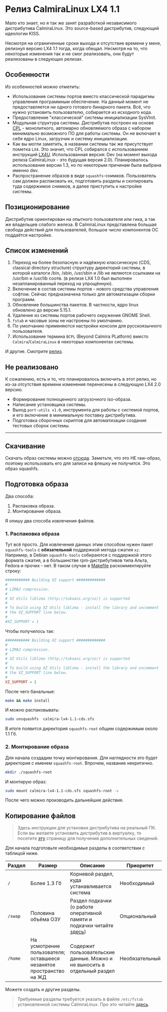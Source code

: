 # Релиз CalmiraLinux LX4 1.1

Мало кто знает, но я так же занят разработкой независимого дистрибутива CalmiraLinux. Это source-based дистрибутив, следующий идеологии KISS.

Несмотря на ограниченные сроки выхода и отсутствие времени у меня, релизнул версию LX4 1.1 тогда, когда обещал. Несмотря на то, что некоторые изменения так и не смог реализовать, они будут реализованы в следующих релизах.

## Особенности

Из особенностей можно отметить:

- Использование системы портов вместо классической парадигмы управления программным обеспечение. На данный момент не предоставляется ни одного готового бинарного пакета. Всё, что нужно установить пользователю, собирается из исходного кода.
- Предоставление "классической" системы инициализации SysVInit.
- Модульная структура системы. Дистрибутив построен на основе [CPL](https://github.com/CalmiraLinux/CPL) - монолитного, автомарно обновляемого образа с набором минимально возможного ПО для работы системы. Он не включает в себя ядро Linux, загрузчик и систему инициализации.
- Как вы могли заметить, в названии системы так же присутствует пометка `LX4`. Это значит, что CPL собирался с использованием инструкций [LX4U](https://lx4u.ru). Использованная версия: Dev (на момент выхода релиза CalmiraLinux - это будущая версия 2.0). Планировалось использование версии 1.3, но по некоторым причинам была выбрана именно dev.
- Распространение образов в виде `squashfs`-снимков. Пользователь сам должен распаковать их, подготовить разделы и скопировать туда содержимое снимков, а далее приступить к настройке системы.

## Позиционирование

Дистрибутив ориентирован на опытного пользователя или гика, а так же владельцев слабого железа. В CalmiraLinux представлена большая свобода действий для пользователей, большое число компонентов ОС поддаётся настройке.

## Список изменений

1. Переход на более безопасную и надёжную классическую (CDS, classical directory structure) структуру директорий системы, в которой каталоги /bin, /sbin, /usr/sbin и /lib не являются ссылками на /usr/bin и /usr/lib соотв. (в релизе LX4 1.0 был выполнен незапланированный переход на упрощённую).
2. Включение в состав системы портов - нового средства управления софтом. Сейчас предназначена только для автоматизации сборки программ.
3. Обновление большинства пакетов. В частности, ядро linux обновлено до версии 5.15.1.
4. Удаление из системы портов рабочего окружения GNOME Shell.
5. `fstab` и часовые зоны не настроены по умолчанию.
6. По умолчанию применяются настройки консоли для русскоязычного пользователя.
7. Использование термина `BCPL` (Beyond Calmira PLatform) вместо `Calmira`/`CalmiraLinux` в некоторых компонентах системы.

И другие. Смотрите [релиз](https://github.com/CalmiraLinux/CalmiraLinux/releases/tag/v1.1).

## Не реализовано

К сожалению, есть и то, что планировалось включить в этот релиз, но из-за отсутствия времени изменения перенесены в следующую LX4 2.0 версию.

- Формирование полноценного загрузочного iso-образа.
- Написание установщика системы.
- Выход `port-utils v1.0`, инструмента для работы с системой портов, и его включение в минимальную поставку дистрибутива.
- Подготовка сборочных скриптов для автоматизации создания тестовых сборок системы.

***

## Скачивание

Скачать образ системы можно [отсюда](https://github.com/CalmiraLinux/CalmiraLinux/releases/tag/v1.1). Заметьте, что это НЕ raw-образ, поэтому использовать его для записи на флешку не получится. Это образ squashfs.

## Подготовка образа

Два способа:

1. Распаковка образа.
2. Монтирование образа.

Я опишу два способа извлечения файлов.

### 1. Распаковка образа

Тут всё просто. Для извлечения данных этим способом нужен пакет `squashfs-tools` с **обязательной** поддержкой метода сжатия `xz`. Например, в Debian `squashfs-tools` собираются с поддержкой этого формата сжатия, а в большинстве rpm-дистрибутивов типа Альта, Fedora и прочих - нет. В таком случае в [Makefile](https://github.com/Othernet-Project/squashfs-tools/blob/master/squashfs-tools/Makefile) раскомментируйте строку:

```makefile
########### Building XZ support #############
#
# LZMA2 compression.
#
# XZ Utils liblzma (http://tukaani.org/xz/) is supported
#
# To build using XZ Utils liblzma - install the library and uncomment
# the XZ_SUPPORT line below.
#
#XZ_SUPPORT = 1
```

Чтобы получилось так:

```makefile
########### Building XZ support #############
#
# LZMA2 compression.
#
# XZ Utils liblzma (http://tukaani.org/xz/) is supported
#
# To build using XZ Utils liblzma - install the library and uncomment
# the XZ_SUPPORT line below.
#
XZ_SUPPORT = 1
```

После чего банальные:

```bash
make && make install
```

И можно распаковывать:

```bash
sudo unsquashfs  calmira-lx4-1.1-cds.sfs 
```

В итоге появится директория `squashfs-root` общим содержимым около 1.1 Гб.

### 2. Монтирование образа

Для начала создадим точку монтирования. Для наглядности это будет директория с именем `squashfs-root`. Впрочем, название некритично.

```bash
mkdir ./squashfs-root
```

И монтирую образ:

```bash
sudo mount calmira-lx4-1.1-cds.sfs squashfs-root -v
```

После чего можно производить дальнейшие действия.

## Копирование файлов

> Здесь инструкции для установки дистрибутива на реальный ПК. Если вы желаете установить дистрибутив в виртуалку, то посетите [эту](https://calmiralinux.github.io/handbook/site/installation/install-qemu/) страницу для получения дополнительных сведений.

Для начала подготовьте необходимые разделы в соответствии с таблицой ниже.

| Раздел | Размер | Описание | Приоритет |
|--------|--------|----------|-----------|
| `/`    | Более 1.3 Гб | Корневой раздел, куда устанавливается система | Необходимый |
| `/swap` | Половина объёма ОЗУ | Раздел подкачки (о работе оперативной памяти и подкачки читайте [здесь](https://linuxoid85.github.io/LinuxSovet/stats/RAM/ram.html)) | Опциональный |
| `/home` | На усмотрение пользователя; оставшееся незанятое пространство на ЖД | Содержит пользовательские данные. Можно и не выносить в отдельный раздел | Необязательный |

Можете создать и другие разделы.

> Требуемые разделы требуется указать в файле `/etc/fstab` установленной системы CalmiraLinux. Про это читайте [здесь](https://calmiralinux.github.io/handbook/site/installation/setting-up/#fstab).

